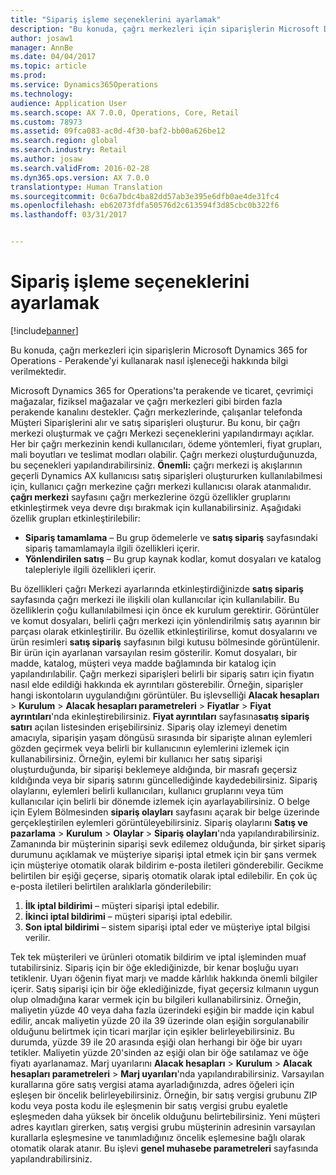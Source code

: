 ```yaml
---
title: "Sipariş işleme seçeneklerini ayarlamak"
description: "Bu konuda, çağrı merkezleri için siparişlerin Microsoft Dynamics 365 for Operations - Perakende&quot;yi kullanarak nasıl işleneceği hakkında bilgi verilmektedir."
author: josaw1
manager: AnnBe
ms.date: 04/04/2017
ms.topic: article
ms.prod: 
ms.service: Dynamics365Operations
ms.technology: 
audience: Application User
ms.search.scope: AX 7.0.0, Operations, Core, Retail
ms.custom: 78973
ms.assetid: 09fca083-ac0d-4f30-baf2-bb00a626be12
ms.search.region: global
ms.search.industry: Retail
ms.author: josaw
ms.search.validFrom: 2016-02-28
ms.dyn365.ops.version: AX 7.0.0
translationtype: Human Translation
ms.sourcegitcommit: 0c6a7bdc4ba82dd57ab3e395e6dfb0ae4de31fc4
ms.openlocfilehash: eb62073fdfa50576d2c613594f3d85cbc0b322f6
ms.lasthandoff: 03/31/2017


---
```


# <a name="set-up-order-processing-options"></a>Sipariş işleme seçeneklerini ayarlamak

[!include[banner](includes/banner.md)]


Bu konuda, çağrı merkezleri için siparişlerin Microsoft Dynamics 365 for Operations - Perakende'yi kullanarak nasıl işleneceği hakkında bilgi verilmektedir. 

Microsoft Dynamics 365 for Operations'ta perakende ve ticaret, çevrimiçi mağazalar, fiziksel mağazalar ve çağrı merkezleri gibi birden fazla perakende kanalını destekler. Çağrı merkezlerinde, çalışanlar telefonda Müşteri Siparişlerini alır ve satış siparişleri oluşturur. Bu konu, bir çağrı merkezi oluşturmak ve çağrı Merkezi seçeneklerini yapılandırmayı açıklar. Her bir çağrı merkezinin kendi kullanıcıları, ödeme yöntemleri, fiyat grupları, mali boyutları ve teslimat modları olabilir. Çağrı merkezi oluşturduğunuzda, bu seçenekleri yapılandırabilirsiniz. **Önemli:** çağrı merkezi iş akışlarının geçerli Dynamics AX kullanıcısı satış siparişleri oluştururken kullanılabilmesi için, kullanıcı çağrı merkezine çağrı merkezi kullanıcısı olarak atanmalıdır. **çağrı merkezi** sayfasını çağrı merkezlerine özgü özellikler gruplarını etkinleştirmek veya devre dışı bırakmak için kullanabilirsiniz. Aşağıdaki özellik grupları etkinleştirilebilir:

-   **Sipariş tamamlama** – Bu grup ödemelerle ve **satış sipariş** sayfasındaki sipariş tamamlamayla ilgili özellikleri içerir.
-   **Yönlendirilen satış** – Bu grup kaynak kodlar, komut dosyaları ve katalog talepleriyle ilgili özellikleri içerir.

Bu özellikleri çağrı Merkezi ayarlarında etkinleştirdiğinizde **satış sipariş** sayfasında çağrı merkezi ile ilişkili olan kullanıcılar için kullanılabilir. Bu özelliklerin çoğu kullanılabilmesi için önce ek kurulum gerektirir. Görüntüler ve komut dosyaları, belirli çağrı merkezi için yönlendirilmiş satış ayarının bir parçası olarak etkinleştirilir. Bu özellik etkinleştirilirse, komut dosyalarını ve ürün resimleri **satış sipariş** sayfasının bilgi kutusu bölmesinde görüntülenir. Bir ürün için ayarlanan varsayılan resim gösterilir. Komut dosyaları, bir madde, katalog, müşteri veya madde bağlamında bir katalog için yapılandırılabilir. Çağrı merkezi siparişleri belirli bir sipariş satırı için fiyatın nasıl elde edildiği hakkında ek ayrıntıları gösterebilir. Örneğin, siparişler hangi iskontoların uygulandığını görüntüler. Bu işlevselliği **Alacak hesapları** &gt; **Kurulum** &gt; **Alacak hesapları parametreleri** &gt; **Fiyatlar** &gt; **Fiyat ayrıntıları**'nda ekinleştirebilirsiniz. **Fiyat ayrıntıları** sayfasına**satış sipariş satırı** açılan listesinden erişebilirsiniz. Sipariş olay izlemeyi denetim amacıyla, siparişin yaşam döngüsü sırasında bir siparişte alınan eylemleri gözden geçirmek veya belirli bir kullanıcının eylemlerini izlemek için kullanabilirsiniz. Örneğin, eylemi bir kullanıcı her satış siparişi oluşturduğunda, bir siparişi beklemeye aldığında, bir masrafı geçersiz kıldığında veya bir sipariş satırını güncellediğinde kaydedebilirsiniz. Sipariş olaylarını, eylemleri belirli kullanıcıları, kullanıcı gruplarını veya tüm kullanıcılar için belirli bir dönemde izlemek için ayarlayabilirsiniz. O belge için Eylem Bölmesinden **sipariş olayları** sayfasını açarak bir belge üzerinde gerçekleştirilen eylemleri görüntüleyebilirsiniz. Sipariş olaylarını **Satış ve pazarlama** &gt; **Kurulum** &gt; **Olaylar** &gt; **Sipariş olayları**'nda yapılandırabilirsiniz. Zamanında bir müşterinin siparişi sevk edilemez olduğunda, bir şirket sipariş durumunu açıklamak ve müşteriye siparişi iptal etmek için bir şans vermek için müşteriye otomatik olarak bildirim e-posta iletileri gönderebilir. Gecikme belirtilen bir eşiği geçerse, sipariş otomatik olarak iptal edilebilir. En çok üç e-posta iletileri belirtilen aralıklarla gönderilebilir:

1.  **İlk iptal bildirimi** – müşteri siparişi iptal edebilir.
2.  **İkinci iptal bildirimi** – müşteri siparişi iptal edebilir.
3.  **Son iptal bildirimi** – sistem siparişi iptal eder ve müşteriye iptal bilgisi verilir.

Tek tek müşterileri ve ürünleri otomatik bildirim ve iptal işleminden muaf tutabilirsiniz. Sipariş için bir öğe eklediğinizde, bir kenar boşluğu uyarı tetiklenir. Uyarı öğenin fiyat marjı ve madde kârlılık hakkında önemli bilgiler içerir. Satış siparişi için bir öğe eklediğinizde, fiyat geçersiz kılmanın uygun olup olmadığına karar vermek için bu bilgileri kullanabilirsiniz. Örneğin, maliyetin yüzde 40 veya daha fazla üzerindeki eşiğin bir madde için kabul edilir, ancak maliyetin yüzde 20 ila 39 üzerinde olan eşiğin sorgulanabilir olduğunu belirtmek için ticari marjlar için eşikler belirleyebilirsiniz. Bu durumda, yüzde 39 ile 20 arasında eşiği olan herhangi bir öğe bir uyarı tetikler. Maliyetin yüzde 20'sinden az eşiği olan bir öğe satılamaz ve öğe fiyatı ayarlanamaz. Marj uyarılarını **Alacak hesapları** &gt; **Kurulum** &gt; **Alacak hesapları parametreleri** &gt; **Marj uyarıları**'nda yapılandırabilirsiniz. Varsayılan kurallarına göre satış vergisi atama ayarladığınızda, adres öğeleri için eşleşen bir öncelik belirleyebilirsiniz. Örneğin, bir satış vergisi grubunu ZIP kodu veya posta kodu ile eşleşmenin bir satış vergisi grubu eyaletle eşleşmeden daha yüksek bir öncelik olduğunu belirtebilirsiniz. Yeni müşteri adres kayıtları girerken, satış vergisi grubu müşterinin adresinin varsayılan kurallarla eşleşmesine ve tanımladığınız öncelik eşlemesine bağlı olarak otomatik olarak atanır. Bu işlevi **genel muhasebe parametreleri** sayfasında yapılandırabilirsiniz.




